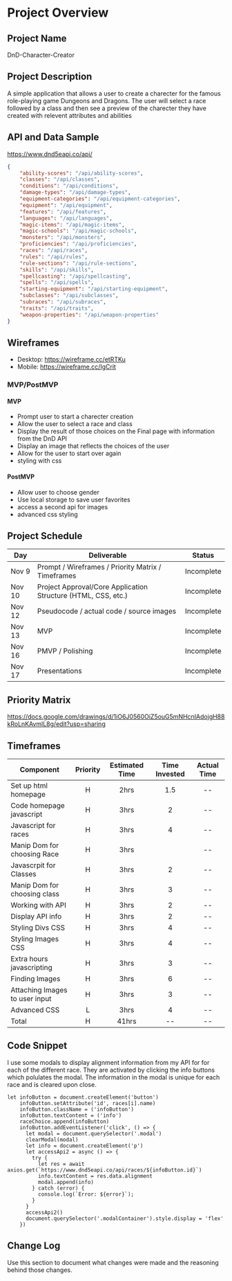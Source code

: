 # Project Overview

## Project Name

DnD-Character-Creator

## Project Description

A simple application that allows a user to create a charecter for the famous role-playing game Dungeons and Dragons.  The user will select a race followed by a class and then see a preview of the charecter they have created with relevent attributes and abilities

## API and Data Sample

https://www.dnd5eapi.co/api/
```JSON
{
    "ability-scores": "/api/ability-scores",
    "classes": "/api/classes",
    "conditions": "/api/conditions",
    "damage-types": "/api/damage-types",
    "equipment-categories": "/api/equipment-categories",
    "equipment": "/api/equipment",
    "features": "/api/features",
    "languages": "/api/languages",
    "magic-items": "/api/magic-items",
    "magic-schools": "/api/magic-schools",
    "monsters": "/api/monsters",
    "proficiencies": "/api/proficiencies",
    "races": "/api/races",
    "rules": "/api/rules",
    "rule-sections": "/api/rule-sections",
    "skills": "/api/skills",
    "spellcasting": "/api/spellcasting",
    "spells": "/api/spells",
    "starting-equipment": "/api/starting-equipment",
    "subclasses": "/api/subclasses",
    "subraces": "/api/subraces",
    "traits": "/api/traits",
    "weapon-properties": "/api/weapon-properties"
}
```

## Wireframes

- Desktop: https://wireframe.cc/etRTKu
- Mobile: https://wireframe.cc/IgCrit

### MVP/PostMVP

#### MVP 

- Prompt user to start a charecter creation 
- Allow the user to select a race and class
- Display the result of those choices on the Final page with information from the DnD API
- Display an image that reflects the choices of the user
- Allow for the user to start over again
- styling with css

#### PostMVP  

- Allow user to choose gender
- Use local storage to save user favorites
- access a second api for images
- advanced css styling

## Project Schedule

|  Day | Deliverable | Status
|---|---| ---|
|Nov 9| Prompt / Wireframes / Priority Matrix / Timeframes | Incomplete
|Nov 10| Project Approval/Core Application Structure (HTML, CSS, etc.) | Incomplete
|Nov 12| Pseudocode / actual code / source images | Incomplete
|Nov 13| MVP | Incomplete
|Nov 16| PMVP / Polishing | Incomplete
|Nov 17| Presentations | Incomplete

## Priority Matrix

https://docs.google.com/drawings/d/1iO6J0560OiZ5ouG5mNHcnIAdojgH88kRoLnKAvmlL8g/edit?usp=sharing

## Timeframes

| Component | Priority | Estimated Time | Time Invested | Actual Time |
| --- | :---: |  :---: | :---: | :---: |
| Set up html homepage| H | 2hrs| 1.5 | -- |
|Code homepage javascript| H | 3hrs| 2 | -- |
|Javascript for races| H | 3hrs| 4 | -- |
|Manip Dom for choosing Race| H | 3hrs|  | -- |
|Javascrpit for Classes| H | 3hrs| 2 | -- |
|Manip Dom for choosing class| H | 3hrs| 3 | -- |
|Working with API| H | 3hrs| 2 | -- |
|Display API info| H | 3hrs| 2 | -- |
|Styling Divs CSS| H | 3hrs| 4 | -- |
|Styling Images CSS| H | 3hrs| 4| -- |
| Extra hours javascripting | H | 3hrs| 3 | -- |
| Finding Images | H | 3hrs| 6 | -- |
| Attaching Images to user input | H | 3hrs| 3 | -- |
| Advanced CSS | L | 3hrs| 4 | -- |
| Total | H | 41hrs| -- | -- |

## Code Snippet

I use some modals to display alignment information from my API for for each of the different race. They are activated by clicking the info buttons which polulates the modal.  The information in the modal is unique for each race and is cleared upon close.

```
let infoButton = document.createElement('button')
    infoButton.setAttribute('id', races[i].name)
    infoButton.className = ('infoButton')
    infoButton.textContent = ('info')
    raceChoice.append(infoButton)
    infoButton.addEventListener('click', () => {
      let modal = document.querySelector('.modal')
      clearModal(modal)
      let info = document.createElement('p')
      let accessApi2 = async () => {
        try {
          let res = await axios.get(`https://www.dnd5eapi.co/api/races/${infoButton.id}`)
          info.textContent = res.data.alignment
          modal.append(info)      
        } catch (error) {
          console.log(`Error: ${error}`);
        }
      }
      accessApi2()
      document.querySelector('.modalContainer').style.display = 'flex'
    })
```

## Change Log
 Use this section to document what changes were made and the reasoning behind those changes.  
